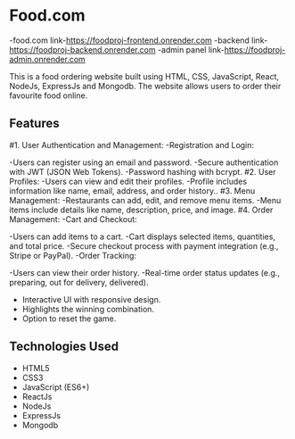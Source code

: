 
# Food.com

-food.com link-https://foodproj-frontend.onrender.com
-backend link-https://foodproj-backend.onrender.com
-admin panel link-https://foodproj-admin.onrender.com

This is a food ordering website built using HTML, CSS, JavaScript, React, NodeJs, ExpressJs and Mongodb. The website allows users to order their favourite food online.
## Features

#1. User Authentication and Management:
-Registration and Login:

-Users can register using an email and password.
-Secure authentication with JWT (JSON Web Tokens).
-Password hashing with bcrypt.
#2. User Profiles:
-Users can view and edit their profiles.
-Profile includes information like name, email, address, and order history..
#3. Menu Management:
-Restaurants can add, edit, and remove menu items.
-Menu items include details like name, description, price, and image.
#4. Order Management:
-Cart and Checkout:

-Users can add items to a cart.
-Cart displays selected items, quantities, and total price.
-Secure checkout process with payment integration (e.g., Stripe or PayPal).
-Order Tracking:

-Users can view their order history.
-Real-time order status updates (e.g., preparing, out for delivery, delivered).
- Interactive UI with responsive design.
- Highlights the winning combination.
- Option to reset the game.

## Technologies Used

- HTML5
- CSS3
- JavaScript (ES6+)
- ReactJs
- NodeJs
- ExpressJs
- Mongodb

